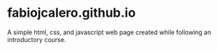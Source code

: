 # fabiojcalero.github.io
A simple html, css, and javascript web page created while following an introductory course.
